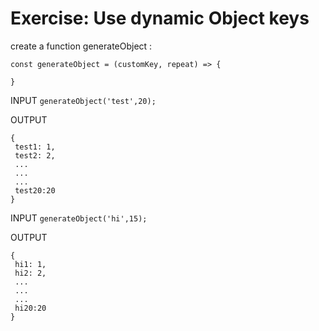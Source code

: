 # Exercise: Use dynamic Object keys

create a function generateObject :

```
const generateObject = (customKey, repeat) => {

}
```

INPUT
`generateObject('test',20);`


OUTPUT
```
{
 test1: 1,
 test2: 2,
 ...
 ...
 ...
 test20:20
}
```

INPUT
`generateObject('hi',15);`

OUTPUT
```
{
 hi1: 1,
 hi2: 2,
 ...
 ...
 ...
 hi20:20
}
```
